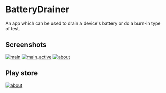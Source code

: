 BatteryDrainer
==============

An app which can be used to drain a device's battery or do a burn-in type of test.

Screenshots
-----------

[![main](https://raw2.github.com/Cheesebaron/BatteryDrainer/master/Screenshots/main_t.png)](https://raw2.github.com/Cheesebaron/BatteryDrainer/master/Screenshots/main.png)
[![main_active](https://raw2.github.com/Cheesebaron/BatteryDrainer/master/Screenshots/main_active_t.png)](https://raw2.github.com/Cheesebaron/BatteryDrainer/master/Screenshots/main_active.png)
[![about](https://raw2.github.com/Cheesebaron/BatteryDrainer/master/Screenshots/about_t.png)](https://raw2.github.com/Cheesebaron/BatteryDrainer/master/Screenshots/about.png)


Play store
----------
[![about](https://raw2.github.com/Cheesebaron/BatteryDrainer/master/play.png)](https://play.google.com/store/apps/details?id=dk.ostebaronen.droid.batterydrainer)
